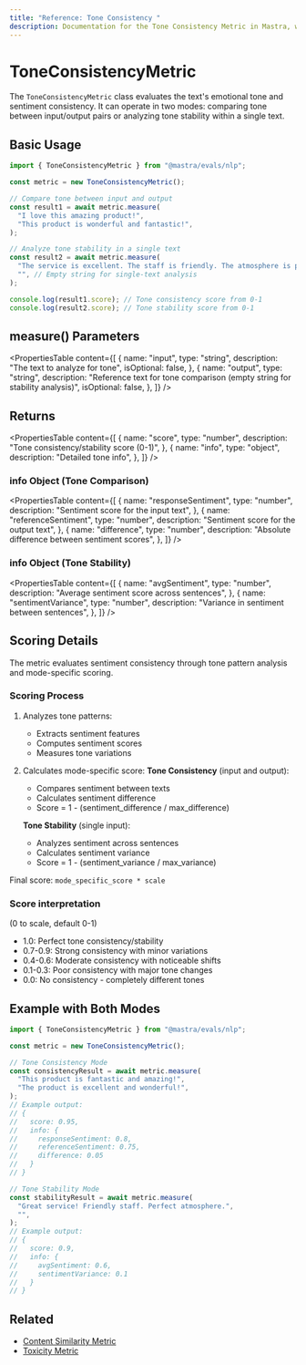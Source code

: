 ```yaml
---
title: "Reference: Tone Consistency "
description: Documentation for the Tone Consistency Metric in Mastra, which evaluates emotional tone and sentiment consistency in text.
---
```



# ToneConsistencyMetric

<ScorerCallout />

The `ToneConsistencyMetric` class evaluates the text's emotional tone and sentiment consistency. It can operate in two modes: comparing tone between input/output pairs or analyzing tone stability within a single text.

## Basic Usage

```typescript
import { ToneConsistencyMetric } from "@mastra/evals/nlp";

const metric = new ToneConsistencyMetric();

// Compare tone between input and output
const result1 = await metric.measure(
  "I love this amazing product!",
  "This product is wonderful and fantastic!",
);

// Analyze tone stability in a single text
const result2 = await metric.measure(
  "The service is excellent. The staff is friendly. The atmosphere is perfect.",
  "", // Empty string for single-text analysis
);

console.log(result1.score); // Tone consistency score from 0-1
console.log(result2.score); // Tone stability score from 0-1
```

## measure() Parameters

<PropertiesTable
  content={[
    {
      name: "input",
      type: "string",
      description: "The text to analyze for tone",
      isOptional: false,
    },
    {
      name: "output",
      type: "string",
      description:
        "Reference text for tone comparison (empty string for stability analysis)",
      isOptional: false,
    },
  ]}
/>

## Returns

<PropertiesTable
  content={[
    {
      name: "score",
      type: "number",
      description: "Tone consistency/stability score (0-1)",
    },
    {
      name: "info",
      type: "object",
      description: "Detailed tone info",
    },
  ]}
/>

### info Object (Tone Comparison)

<PropertiesTable
  content={[
    {
      name: "responseSentiment",
      type: "number",
      description: "Sentiment score for the input text",
    },
    {
      name: "referenceSentiment",
      type: "number",
      description: "Sentiment score for the output text",
    },
    {
      name: "difference",
      type: "number",
      description: "Absolute difference between sentiment scores",
    },
  ]}
/>

### info Object (Tone Stability)

<PropertiesTable
  content={[
    {
      name: "avgSentiment",
      type: "number",
      description: "Average sentiment score across sentences",
    },
    {
      name: "sentimentVariance",
      type: "number",
      description: "Variance in sentiment between sentences",
    },
  ]}
/>

## Scoring Details

The metric evaluates sentiment consistency through tone pattern analysis and mode-specific scoring.

### Scoring Process

1. Analyzes tone patterns:

   - Extracts sentiment features
   - Computes sentiment scores
   - Measures tone variations

2. Calculates mode-specific score:
   **Tone Consistency** (input and output):

   - Compares sentiment between texts
   - Calculates sentiment difference
   - Score = 1 - (sentiment_difference / max_difference)

   **Tone Stability** (single input):

   - Analyzes sentiment across sentences
   - Calculates sentiment variance
   - Score = 1 - (sentiment_variance / max_variance)

Final score: `mode_specific_score * scale`

### Score interpretation

(0 to scale, default 0-1)

- 1.0: Perfect tone consistency/stability
- 0.7-0.9: Strong consistency with minor variations
- 0.4-0.6: Moderate consistency with noticeable shifts
- 0.1-0.3: Poor consistency with major tone changes
- 0.0: No consistency - completely different tones

## Example with Both Modes

```typescript
import { ToneConsistencyMetric } from "@mastra/evals/nlp";

const metric = new ToneConsistencyMetric();

// Tone Consistency Mode
const consistencyResult = await metric.measure(
  "This product is fantastic and amazing!",
  "The product is excellent and wonderful!",
);
// Example output:
// {
//   score: 0.95,
//   info: {
//     responseSentiment: 0.8,
//     referenceSentiment: 0.75,
//     difference: 0.05
//   }
// }

// Tone Stability Mode
const stabilityResult = await metric.measure(
  "Great service! Friendly staff. Perfect atmosphere.",
  "",
);
// Example output:
// {
//   score: 0.9,
//   info: {
//     avgSentiment: 0.6,
//     sentimentVariance: 0.1
//   }
// }
```

## Related

- [Content Similarity Metric](./content-similarity)
- [Toxicity Metric](./toxicity)
